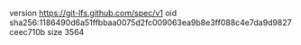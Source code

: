 version https://git-lfs.github.com/spec/v1
oid sha256:1186490d6a51ffbbaa0075d2fc009063ea9b8e3ff088c4e7da9d9827ceec710b
size 3564

